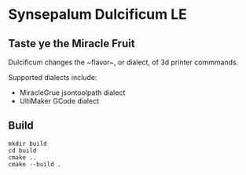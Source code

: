 # Synsepalum Dulcificum LE

## Taste ye the Miracle Fruit

Dulcificum changes the ~flavor~, or dialect, of 3d printer commmands.

Supported dialects include:

+ MiracleGrue jsontoolpath dialect
+ UltiMaker GCode dialect

## Build

```angular2html
mkdir build
cd build
cmake ..
cmake --build .
```
